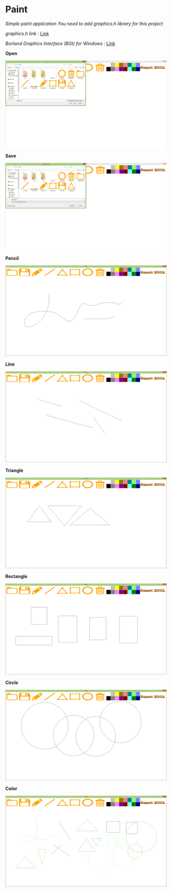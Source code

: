 # Paint

*Simple paint application*
*You need to add graphics.h library for this project*

*graphics.h link :* [Link](http://www.ilknurbaysal.com/dev-c-derleyicisine-graphics-h-kutuphanesini-ekleme)

*Borland Graphics Interface (BGI) for Windows :* [Link](https://www.cs.colorado.edu/~main/bgi/doc/)  

 **Open**
 
![Open](https://github.com/SametKoca/Paint/blob/master/Open.png)

**Save**

![Save](https://github.com/SametKoca/Paint/blob/master/Save.png)

**Pencil**

![Pencil](https://github.com/SametKoca/Paint/blob/master/Pencil.png)

**Line**

![Line](https://github.com/SametKoca/Paint/blob/master/Line.png)

**Triangle**

![Triangle](https://github.com/SametKoca/Paint/blob/master/Triangle.png)

**Rectangle**

![Rectangle](https://github.com/SametKoca/Paint/blob/master/Rectangle.png)

**Circle**

![Circle](https://github.com/SametKoca/Paint/blob/master/Circle.png)

**Color**

![Color](https://github.com/SametKoca/Paint/blob/master/Color.png)
